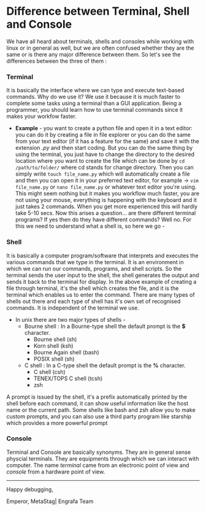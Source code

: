 # Difference between Terminal, Shell and Console
We have all heard about terminals, shells and consoles while working with linux or in general as well, but we are often confused whether they are the same or is there any major difference between them. So let's see the differences between the three of them :
### Terminal
It is basically the interface where we can type and execute text-based commands. Why do we use it? We use it because it is much faster to complete some tasks using a terminal than a GUI application. Being a programmer, you should learn how to use terminal commands since it makes your workfow faster. 
- **Example** - you want to create a python file and open it in a text editor: you can do it by creating a file in file explorer or you can do the same from your text editor (if it has a feature for the same) and save it with the extension *.py* and then start coding. 
But you can do the same thing by using the terminal, you just have to change the directory to the desired location where you want to create the file which can be done by `cd /path/to/folder/` where cd stands for change directory. Then you can simply write `touch file_name.py` which will automatically create a file and then you can open it in your preferred text editor, for example -> `vim file_name.py` or `nano file_name.py` or whatever text editor you're using. This might seem nothing but it makes you workflow much faster, you are not using your mouse, everything is happening with the keyboard and it just takes 2 commands. When you get more experienced this will hardly take 5-10 secs. Now this arises a question... are there different terminal programs? If yes then do they have different commands? Well no. For this we need to understand what a shell is, so here we go - 

### Shell
It is basically a computer program/software that interprets and executes the various commands that we type in the terminal. It is an environment in which we can run our commands, programs, and shell scripts. So the terminal sends the user input to the shell, the shell generates the output and sends it back to the terminal for display. In the above example of creating a file through terminal, it's the shell which creates the file, and it is the terminal which enables us to enter the command. There are many types of shells out there and each type of shell has it's own set of recognised commands. It is independent of the terminal we use.

- In unix there are two major types of shells -
	- Bourne shell : In a Bourne-type shell the default prompt is the **$** character.
		- Bourne shell (sh)
		- Korn shell (ksh)
		- Bourne Again shell (bash)
		- POSIX shell (sh)
	- C shell : In a C-type shell the default prompt is the **%** character.
		- C shell (csh)
		- TENEX/TOPS C shell (tcsh)
		- zsh

A prompt is issued by the shell, it's a prefix automatically printed by the shell before each command, it can show useful information like the host name or the current path. Some shells like bash and zsh allow you to make custom prompts, and you can also use a third party program like starship which provides a more powerful prompt

### Console
Terminal and Console are basically synonyms. They are in general sense physcial terminals. They are equipments through which we can interact with computer. The name *terminal* came from an electronic point of view and *console* from a hardware point of view. 

---

Happy debugging,

Emperor, MetaStag| Engrafa Team
